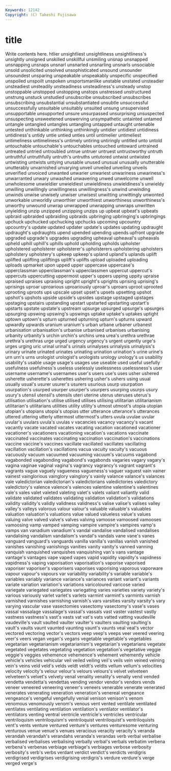 ```yaml
---
Keywords: 12142 
Copyright: (C) Takeshi Fujisawa
---
```


# title

Write contents here.
htlier unsightliest unsightliness unsightliness's unsightly unsigned unskilled unskillful unsmiling unsnap
unsnapped unsnapping unsnaps unsnarl unsnarled unsnarling unsnarls unsociable unsold unsolicited
unsolved unsophisticated unsound unsounder unsoundest unsparing unspeakable unspeakably unspecific unspecified
unspoiled unspoilt unspoken unsportsmanlike unstable unstated unsteadier unsteadiest unsteadily unsteadiness
unsteadiness's unsteady unstop unstoppable unstopped unstopping unstops unstressed unstructured unstrung
unstuck unstudied unsubscribe unsubscribed unsubscribes unsubscribing unsubstantial unsubstantiated unsubtle unsuccessful
unsuccessfully unsuitable unsuitably unsuited unsung unsupervised unsupportable unsupported unsure unsurpassed
unsurprising unsuspected unsuspecting unsweetened unswerving unsympathetic untainted untamed untangle untangled
untangles untangling untapped untaught untenable untested unthinkable unthinking unthinkingly untidier
untidiest untidiness untidiness's untidy untie untied unties until untimelier untimeliest
untimeliness untimeliness's untimely untiring untiringly untitled unto untold untouchable untouchable's
untouchables untouched untoward untrained untreated untried untroubled untrue untruer untruest
untrustworthy untruth untruthful untruthfully untruth's untruths untutored untwist untwisted untwisting
untwists untying unusable unused unusual unusually unutterable unutterably unvarnished unvarying
unveil unveiled unveiling unveils unverified unvoiced unwanted unwarier unwariest unwariness
unwariness's unwarranted unwary unwashed unwavering unwed unwelcome unwell unwholesome unwieldier
unwieldiest unwieldiness unwieldiness's unwieldy unwilling unwillingly unwillingness unwillingness's unwind unwinding
unwinds unwise unwisely unwiser unwisest unwitting unwittingly unwonted unworkable unworldly
unworthier unworthiest unworthiness unworthiness's unworthy unwound unwrap unwrapped unwrapping unwraps
unwritten unyielding unzip unzipped unzipping unzips up upbeat upbeat's upbeats
upbraid upbraided upbraiding upbraids upbringing upbringing's upbringings upchuck upchucked upchucking
upchucks upcoming upcountry upcountry's update updated updater update's updates updating
updraught updraught's updraughts upend upended upending upends upfront upgrade upgraded
upgrade's upgrades upgrading upheaval upheaval's upheavals upheld uphill uphill's uphills
uphold upholding upholds upholster upholstered upholsterer upholsterer's upholsterers upholstering upholsters
upholstery upholstery's upkeep upkeep's upland upland's uplands uplift uplifted uplifting
upliftings uplift's uplifts upload uploaded uploading uploads upmarket upon upped
upper uppercase uppercase's upperclassman upperclassman's upperclassmen uppercut uppercut's uppercuts uppercutting
uppermost upper's uppers upping uppity upraise upraised upraises upraising upright
upright's uprights uprising uprising's uprisings uproar uproarious uproariously uproar's uproars
uproot uprooted uprooting uproots ups upscale upset upset's upsets upsetting
upshot upshot's upshots upside upside's upsides upstage upstaged upstages upstaging
upstairs upstanding upstart upstarted upstarting upstart's upstarts upstate upstate's upstream
upsurge upsurged upsurge's upsurges upsurging upswing upswing's upswings uptake uptake's
uptakes uptight uptown uptown's upturn upturned upturning upturn's upturns upward
upwardly upwards uranium uranium's urban urbane urbaner urbanest urbanisation urbanisation's
urbanise urbanised urbanises urbanising urbanity urbanity's urchin urchin's urchins urea
urea's urethra urethrae urethra's urethras urge urged urgency urgency's urgent
urgently urge's urges urging uric urinal urinal's urinals urinalyses urinalysis
urinalysis's urinary urinate urinated urinates urinating urination urination's urine urine's
urn urn's urns urologist urologist's urologists urology urology's us usability
usability's usable usage usage's usages use useable used useful usefully
usefulness usefulness's useless uselessly uselessness uselessness's user username username's usernames
user's users use's uses usher ushered usherette usherette's usherettes ushering
usher's ushers using usual usually usual's usurer usurer's usurers usurious
usurp usurpation usurpation's usurped usurper usurper's usurpers usurping usurps usury
usury's utensil utensil's utensils uteri uterine uterus uteruses uterus's utilisation
utilisation's utilise utilised utilises utilising utilitarian utilitarianism utilitarian's utilitarians utilities
utility utility's utmost utmost's utopia utopian utopian's utopians utopia's utopias
utter utterance utterance's utterances uttered uttering utterly uttermost uttermost's utters
uvula uvulae uvular uvular's uvulars uvula's uvulas v vacancies vacancy
vacancy's vacant vacantly vacate vacated vacates vacating vacation vacationed vacationer
vacationer's vacationers vacationing vacation's vacations vaccinate vaccinated vaccinates vaccinating vaccination
vaccination's vaccinations vaccine vaccine's vaccines vacillate vacillated vacillates vacillating vacillation
vacillation's vacillations vacua vacuity vacuity's vacuous vacuously vacuum vacuumed vacuuming
vacuum's vacuums vagabond vagabonded vagabonding vagabond's vagabonds vagaries vagary vagary's
vagina vaginae vaginal vagina's vagrancy vagrancy's vagrant vagrant's vagrants vague
vaguely vagueness vagueness's vaguer vaguest vain vainer vainest vainglorious vainglory
vainglory's vainly valance valance's valances vale valedictorian valedictorian's valedictorians valedictories
valedictory valedictory's valence valence's valences valentine valentine's valentines vale's vales
valet valeted valeting valet's valets valiant valiantly valid validate validated
validates validating validation validation's validations validity validity's validly validness validness's
valise valise's valises valley valley's valleys valorous valour valour's valuable
valuable's valuables valuation valuation's valuations value valued valueless value's values
valuing valve valved valve's valves valving vamoose vamoosed vamooses vamoosing
vamp vamped vamping vampire vampire's vampires vamp's vamps van vanadium
vanadium's vandal vandalise vandalised vandalises vandalising vandalism vandalism's vandal's vandals
vane vane's vanes vanguard vanguard's vanguards vanilla vanilla's vanillas vanish
vanished vanishes vanishing vanishings vanities vanity vanity's vanned vanning vanquish
vanquished vanquishes vanquishing van's vans vantage vantage's vantages vape vaped
vapes vapid vapidity vapidity's vapidness vapidness's vaping vaporisation vaporisation's vaporise
vaporised vaporiser vaporiser's vaporisers vaporises vaporising vaporous vaporware vapour vapour's
vapours var variability variability's variable variable's variables variably variance variance's
variances variant variant's variants variate variation variation's variations varicoloured varicose
varied variegate variegated variegates variegating varies varieties variety variety's various
variously varlet varlet's varlets varmint varmint's varmints varnish varnished varnishes
varnishing varnish's vars varsities varsity varsity's vary varying vascular vase
vasectomies vasectomy vasectomy's vase's vases vassal vassalage vassalage's vassal's vassals
vast vaster vastest vastly vastness vastness's vast's vasts vat vat's
vats vatted vatting vaudeville vaudeville's vault vaulted vaulter vaulter's vaulters
vaulting vaulting's vault's vaults vaunt vaunted vaunting vaunt's vaunts veal
veal's vector vectored vectoring vector's vectors veep veep's veeps veer
veered veering veer's veers vegan vegan's vegans vegetable vegetable's vegetables
vegetarian vegetarianism vegetarianism's vegetarian's vegetarians vegetate vegetated vegetates vegetating vegetation
vegetation's vegetative veggie veggie's veggies vehemence vehemence's vehement vehemently vehicle
vehicle's vehicles vehicular veil veiled veiling veil's veils vein veined
veining vein's veins veld veld's velds veldt veldt's veldts vellum
vellum's velocities velocity velocity's velour velour's velours velours's velvet velveteen
velveteen's velvet's velvety venal venality venality's venally vend vended vendetta
vendetta's vendettas vending vendor vendor's vendors vends veneer veneered veneering
veneer's veneers venerable venerate venerated venerates venerating veneration veneration's venereal
vengeance vengeance's vengeful vengefully venial venison venison's venom venomous venomously
venom's venous vent vented ventilate ventilated ventilates ventilating ventilation ventilation's
ventilator ventilator's ventilators venting ventral ventricle ventricle's ventricles ventricular ventriloquism
ventriloquism's ventriloquist ventriloquist's ventriloquists vent's vents venture ventured venture's ventures
venturesome venturing venturous venue venue's venues veracious veracity veracity's veranda
verandah verandah's verandahs veranda's verandas verb verbal verbalise verbalised verbalises
verbalising verbally verbal's verbals verbatim verbena verbena's verbenas verbiage verbiage's
verbiages verbose verbosity verbosity's verb's verbs verdant verdict verdict's verdicts
verdigris verdigrised verdigrises verdigrising verdigris's verdure verdure's verge verged verge's
